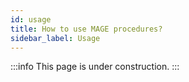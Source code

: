 ```yaml
---
id: usage
title: How to use MAGE procedures? 
sidebar_label: Usage
---
```


:::info
This page is under construction.
:::
